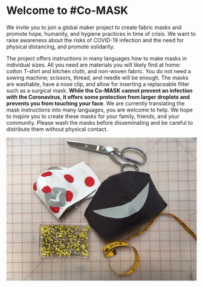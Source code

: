 # Welcome to #Co-MASK

We invite you to join a global maker project to create fabric masks and promote hope, humanity, and hygiene practices in time of crisis. We want to raise awareness about the risks of COVID-19 infection and the need for physical distancing, and promote solidarity. 

The project offers instructions in many languages how to make masks in individual sizes. All you need are materials you will likely find at home: cotton T-shirt and kitchen cloth, and non-woven fabric. You do not need a sowing machine; scissors, thread, and needle will be enough. The masks are washable, have a nose clip, and allow for inserting a replaceable filter such as a surgical mask. **While the Co-MASK cannot prevent an infection with the Coronavirus, it offers some protection from larger droplets and prevents you from touching your face**. We are currently translating the mask instructions into many languages, you are welcome to help. We hope to inspire you to create these masks for your family, friends, and your community. Please wash the masks before disseminating and be careful to distribute them without physical contact. 

![](media/image1.jpg)